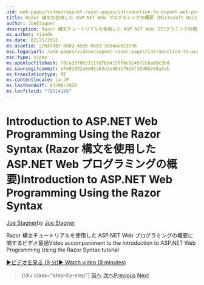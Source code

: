 ```yaml
---
uid: web-pages/videos/aspnet-razor-pages/introduction-to-aspnet-web-programming-using-the-razor-syntax
title: Razor 構文を使用した ASP.NET Web プログラミングの概要 |Microsoft Docs
author: JoeStagner
description: Razor 構文チュートリアルを使用した ASP.NET Web プログラミングの概要に関するビデオ最適
ms.author: riande
ms.date: 02/25/2011
ms.assetid: 22947987-9b02-4595-9e83-3d54ae013796
msc.legacyurl: /web-pages/videos/aspnet-razor-pages/introduction-to-aspnet-web-programming-using-the-razor-syntax
msc.type: video
ms.openlocfilehash: 70ca3370623117d7b3415ff8cd24572cba60c3bd
ms.sourcegitcommit: e7e91932a6e91a63e2e46417626f39d6b244a3ab
ms.translationtype: MT
ms.contentlocale: ja-JP
ms.lasthandoff: 03/06/2020
ms.locfileid: "78514186"
---
```

# <a name="introduction-to-aspnet-web-programming-using-the-razor-syntax"></a><span data-ttu-id="e7d57-103">Introduction to ASP.NET Web Programming Using the Razor Syntax (Razor 構文を使用した ASP.NET Web プログラミングの概要)</span><span class="sxs-lookup"><span data-stu-id="e7d57-103">Introduction to ASP.NET Web Programming Using the Razor Syntax</span></span>

<span data-ttu-id="e7d57-104">[Joe Stagner](https://github.com/JoeStagner)</span><span class="sxs-lookup"><span data-stu-id="e7d57-104">by [Joe Stagner](https://github.com/JoeStagner)</span></span>

<span data-ttu-id="e7d57-105">Razor 構文チュートリアルを使用した ASP.NET Web プログラミングの概要に関するビデオ最適</span><span class="sxs-lookup"><span data-stu-id="e7d57-105">Video accompaniment to the Introduction to ASP.NET Web Programming Using the Razor Syntax tutorial</span></span>

[<span data-ttu-id="e7d57-106">&#9654;ビデオを見る (9 分)</span><span class="sxs-lookup"><span data-stu-id="e7d57-106">&#9654; Watch video (9 minutes)</span></span>](https://channel9.msdn.com/Blogs/ASP-NET-Site-Videos/introduction-to-aspnet-web-programming-using-the-razor-syntax)

> [!div class="step-by-step"]
> <span data-ttu-id="e7d57-107">[前へ](getting-started-with-webmatrix-and-aspnet-web-pages.md)
> [次へ](creating-a-consistent-look-part-1.md)</span><span class="sxs-lookup"><span data-stu-id="e7d57-107">[Previous](getting-started-with-webmatrix-and-aspnet-web-pages.md)
[Next](creating-a-consistent-look-part-1.md)</span></span>
